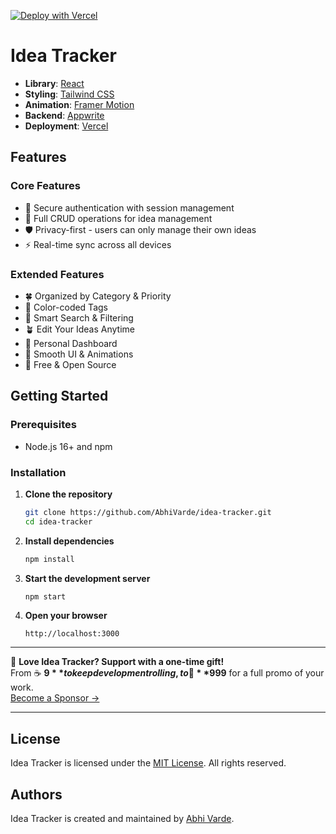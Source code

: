 [![Deploy with Vercel](https://vercel.com/button)](https://vercel.com/new/clone?repository-url=https://github.com/AbhiVarde/idea-tracker)

# Idea Tracker

- **Library**: [React](https://react.dev/)
- **Styling**: [Tailwind CSS](https://tailwindcss.com/)
- **Animation**: [Framer Motion](https://www.framer.com/motion/)
- **Backend**: [Appwrite](https://appwrite.io/)
- **Deployment**: [Vercel](https://vercel.com)

## Features

### Core Features
- 🔐 Secure authentication with session management
- 📝 Full CRUD operations for idea management
- 🛡️ Privacy-first - users can only manage their own ideas
- ⚡ Real-time sync across all devices

###  Extended Features  
- 🍀 Organized by Category & Priority
- 🥬 Color-coded Tags 
- 🥒 Smart Search & Filtering 
- 🪴 Edit Your Ideas Anytime
- 🌱 Personal Dashboard
- 🧩 Smooth UI & Animations
- 💚 Free & Open Source

## Getting Started

### Prerequisites

- Node.js 16+ and npm

### Installation

1. **Clone the repository**
   ```bash
   git clone https://github.com/AbhiVarde/idea-tracker.git
   cd idea-tracker
   ```

2. **Install dependencies**
   ```bash
   npm install
   ```

3. **Start the development server**
   ```bash
   npm start
   ```

4. **Open your browser**
   ```
   http://localhost:3000
   ```

---

💖 **Love Idea Tracker? Support with a one-time gift!**  
From ☕ **$9** to keep development rolling, to 🚀 **$999** for a full promo of your work.  
[Become a Sponsor →](https://github.com/sponsors/AbhiVarde)

---

## License

Idea Tracker is licensed under the [MIT License](http://choosealicense.com/licenses/mit/). All rights reserved.

## Authors

Idea Tracker is created and maintained by [Abhi Varde](https://www.abhivarde.in/).
